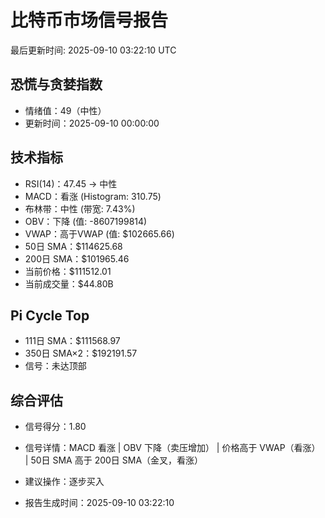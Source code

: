# 比特币市场信号报告

最后更新时间: 2025-09-10 03:22:10 UTC

## 恐慌与贪婪指数
- 情绪值：49（中性）
- 更新时间：2025-09-10 00:00:00

## 技术指标
- RSI(14)：47.45 → 中性
- MACD：看涨 (Histogram: 310.75)
- 布林带：中性 (带宽: 7.43%)
- OBV：下降 (值: -8607199814)
- VWAP：高于VWAP (值: $102665.66)
- 50日 SMA：$114625.68
- 200日 SMA：$101965.46
- 当前价格：$111512.01
- 当前成交量：$44.80B

## Pi Cycle Top
- 111日 SMA：$111568.97
- 350日 SMA×2：$192191.57
- 信号：未达顶部

## 综合评估
- 信号得分：1.80
- 信号详情：MACD 看涨 | OBV 下降（卖压增加） | 价格高于 VWAP（看涨） | 50日 SMA 高于 200日 SMA（金叉，看涨）
- 建议操作：逐步买入

- 报告生成时间：2025-09-10 03:22:10